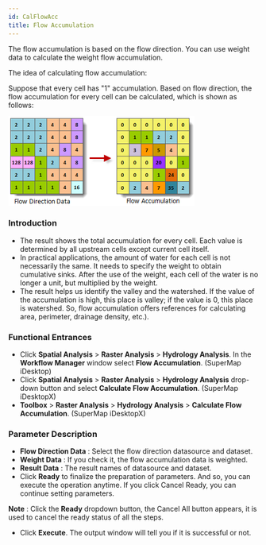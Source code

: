 ```yaml
---
id: CalFlowAcc
title: Flow Accumulation
---
```

The flow accumulation is based on the flow direction. You can use weight data to calculate the weight flow accumulation.

The idea of calculating flow accumulation:

Suppose that every cell has "1" accumulation. Based on flow direction, the flow accumulation for every cell can be calculated, which is shown as follows:

![](img/FlowAcc1.png)    
  
### Introduction

  * The result shows the total accumulation for every cell. Each value is determined by all upstream cells except current cell itself.
  * In practical applications, the amount of water for each cell is not necessarily the same. It needs to specify the weight to obtain cumulative sinks. After the use of the weight, each cell of the water is no longer a unit, but multiplied by the weight. 
  * The result helps us identify the valley and the watershed. If the value of the accumulation is high, this place is valley; if the value is 0, this place is watershed. So, flow accumulation offers references for calculating area, perimeter, drainage density, etc.).

### Functional Entrances

  * Click **Spatial Analysis** > **Raster Analysis** > **Hydrology Analysis**. In the **Workflow Manager** window select **Flow Accumulation**. (SuperMap iDesktop)
  * Click **Spatial Analysis** > **Raster Analysis** > **Hydrology Analysis** drop-down button and select **Calculate Flow Accumulation**. (SuperMap iDesktopX)
  * **Toolbox** > **Raster Analysis** > **Hydrology Analysis** > **Calculate Flow Accumulation**. (SuperMap iDesktopX)

### Parameter Description

  * **Flow Direction Data** : Select the flow direction datasource and dataset.
  * **Weight Data** : If you check it, the flow accumulation data is weighted.
  * **Result Data** : The result names of datasource and dataset.
  * Click **Ready** to finalize the preparation of parameters. And so, you can execute the operation anytime. If you click Cancel Ready, you can continue setting parameters. 

**Note** : Click the **Ready** dropdown button, the Cancel All button appears, it is used to cancel the ready status of all the steps.

  * Click **Execute**. The output window will tell you if it is successful or not.
